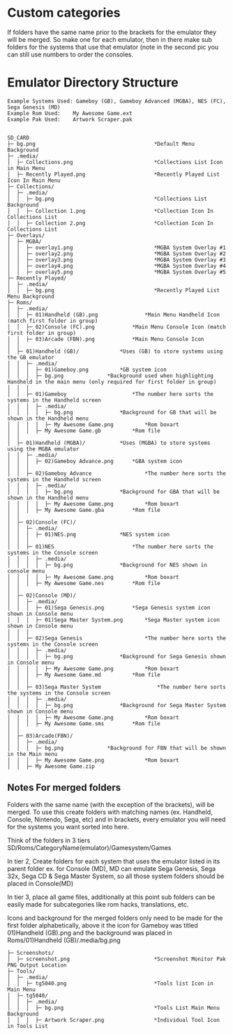 # Custom categories

If folders have the same name prior to the brackets for the emulator they will be merged. So make one for each emulator, then in there make sub folders for the systems that use that emulator (note in the second pic you can still use numbers to order the consoles.

# Emulator Directory Structure

```
Example Systems Used: Gameboy (GB), Gameboy Advanced (MGBA), NES (FC), Sega Genesis (MD)
Example Rom Used:    My Awesome Game.ext
Example Pak Used:    Artwork Scraper.pak


SD_CARD
├─ bg.png                                      *Default Menu Background
├─ .media/
│  ├─ Collections.png                          *Collections List Icon in Main Menu
│  ├─ Recently Played.png                      *Recently Played List Icon In Main Menu
├─ Collections/
│  ├─ .media/
│  │  ├─ bg.png                                *Collections List Background
│  │  ├─ Collection 1.png                      *Collection Icon In Collections List
│  │  ├─ Collection 2.png                      *Collection Icon In Collections List
├─ Overlays/
│  ├─ MGBA/
│  │  ├─ overlay1.png                          *MGBA System Overlay #1
│  │  ├─ overlay2.png                          *MGBA System Overlay #2
│  │  ├─ overlay3.png                          *MGBA System Overlay #3
│  │  ├─ overlay4.png                          *MGBA System Overlay #4
│  │  ├─ overlay5.png                          *MGBA System Overlay #5
├─ Recently Played/
│  ├─ .media/
│  │  ├─ bg.png                                *Recently Played List Menu Background
├─ Roms/
│  ├─ .media/
│  │  ├─ 01)Handheld (GB).png          		*Main Menu Handheld Icon (match first folder in group)
│  │  ├─ 02)Console (FC).png 			*Main Menu Console Icon (match first folder in group)
│  │  ├─ 03)Arcade (FBN).png 			*Main Menu Console Icon
│  │
│  ├─ 01)Handheld (GB)/				*Uses (GB) to store systems using the GB emulator
│  │  ├─ .media/
│  │  │  ├─ 01)Gameboy.png			*GB system icon  
│  │  │  ├─ bg.png				*Background used when highlighting Handheld in the main menu (only required for first folder in group)
│  │  │
│  │  ├─ 01)Gameboy               		*The number here sorts the systems in the Handheld screen
│  │  │  ├─ .media/      			
│  │  │  │  ├─ bg.png				*Background for GB that will be shown in the Handheld menu          
│  │  │  │  ├─ My Awesome Game.png      	*Rom boxart
│  │  │  ├─ My Awesome Game.gb			*Rom file
│  │
│  ├─ 01)Handheld (MGBA)/			*Uses (MGBA) to store systems using the MGBA emulator
│  │  ├─ .media/
│  │  │  ├─ 02)Gameboy Advance.png		*GBA system icon  
│  │  │
│  │  ├─ 02)Gameboy Advance                	*The number here sorts the systems in the Handheld screen
│  │  │  ├─ .media/      			
│  │  │  │  ├─ bg.png				*Background for GBA that will be shown in the Handheld menu          
│  │  │  │  ├─ My Awesome Game.png      	*Rom boxart
│  │  │  ├─ My Awesome Game.gba			*Rom file
│  │
│  ├─ 02)Console (FC)/
│  │  ├─ .media/
│  │  │  ├─ 01)NES.png				*NES system icon  
│  │  │
│  │  ├─ 01)NES              			*The number here sorts the systems in the Console screen
│  │  │  ├─ .media/      			
│  │  │  │  ├─ bg.png				*Background for NES shown in console menu         
│  │  │  │  ├─ My Awesome Game.png      	*Rom boxart
│  │  │  ├─ My Awesome Game.nes			*Rom file
│  │
│  ├─ 02)Console (MD)/
│  │  ├─ .media/
│  │  │  ├─ 01)Sega Genesis.png			*Sega Genesis system icon shown in Console menu
│  │  │  ├─ 01)Sega Master System.png		*Sega Master system icon shown in Console menu
│  │  │
│  │  ├─ 02)Sega Genesis                	*The number here sorts the systems in the Console screen
│  │  │  ├─ .media/      			
│  │  │  │  ├─ bg.png				*Background for Sega Genesis shown in Console menu        
│  │  │  │  ├─ My Awesome Game.png      	*Rom boxart
│  │  │  ├─ My Awesome Game.md			*Rom file
│  │  │
│  │  ├─ 03)Sega Master System               	*The number here sorts the systems in the Console screen
│  │  │  ├─ .media/      			
│  │  │  │  ├─ bg.png				*Background for Sega Master System shown in Console menu        
│  │  │  │  ├─ My Awesome Game.png      	*Rom boxart
│  │  │  ├─ My Awesome Game.sms			*Rom file
│  │
│  ├─ 03)Arcade(FBN)/				
│  │  ├─ .media/      			
│  │  │  ├─ bg.png				*Background for FBN that will be shown in the Main menu          
│  │  │  ├─ My Awesome Game.png      		*Rom boxart
│  │  ├─ My Awesome Game.zip	
```

## Notes For merged folders
Folders with the same name (with the exception of the brackets), will be merged. To use this create folders
with matching names (ex. Handheld, Console, Nintendo, Sega, etc) and in brackets, every emulator you
will need for the systems you want sorted into here.

Think of the folders in 3 tiers
SD/Roms/CategoryName(emulator)/Gamesystem/Games

In tier 2, Create folders for each system that uses the emulator listed in its parent folder
ex. for Console (MD), MD can emulate Sega Genesis, Sega 32x, Sega CD & Sega Master System, so all those system folders should be placed in Console(MD)

In tier 3, place all game files, additionally at this point sub folders can be easily made for subcategories like rom hacks, translations, etc.

Icons and background for the merged folders only need to be made for the first folder alphabetically, above it the icon for Gameboy was titled 01)Handheld (GB).png
and the background was placed in Roms/01)Handheld (GB)/.media/bg.png

```
├─ Screenshots/
│  ├─ screenshot.png                           *Screenshot Monitor Pak PNG Output Location
├─ Tools/
│  ├─ .media/
│  │  ├─ tg5040.png                            *Tools list Icon in Main Menu
│  ├─ tg5040/
│  │  ├─ .media/
│  │  │  ├─ bg.png                             *Tools List Main Menu Background
│  │  │  ├─ Artwork Scraper.png                *Individual Tool Icon in Tools List
```
